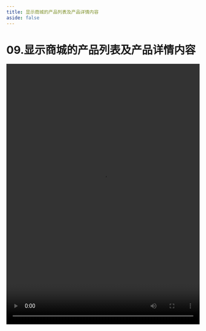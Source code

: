 ```yaml
---
title: 显示商城的产品列表及产品详情内容
aside: false
---
```


# 09.显示商城的产品列表及产品详情内容

<video autoplay src="http://qn.chinavanes.com/nodejs/module-13/09.显示商城的产品列表及产品详情内容.mp4" controls controlsList="nodownload" width="100%" height="680"/>

